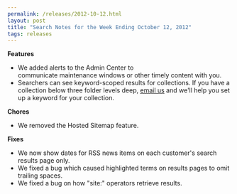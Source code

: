 ```yaml
---
permalink: /releases/2012-10-12.html
layout: post
title: "Search Notes for the Week Ending October 12, 2012"
tags: releases 
---
```

<p><strong>Features</strong></p>
<ul><li><span>We added alerts to the Admin Center to communicate maintenance windows or other timely content with you.</span></li>
<li>Searchers can see keyword-scoped results for collections. If you have a collection below three folder levels deep, <a href="mailto:search@support.digitalgov.gov">email us</a> and we'll help you set up a keyword for your collection. </li>
</ul><p><strong>Chores</strong></p>
<ul><li>We removed the Hosted Sitemap feature.</li>
</ul><p><strong>Fixes</strong></p>
<ul><li>We now show dates for RSS news items on each customer's search results page only.</li>
<li>We fixed a bug which caused highlighted terms on results pages to omit trailing spaces.</li>
<li>We fixed a bug on how "site:" operators retrieve results.</li>
</ul>
